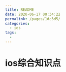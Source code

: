 ```yaml
---
title: README
date: 2020-06-17 00:34:22
permalink: /pages/1dc3d5/
categories:
  - ios
tags:
  - 
---
```

# ios综合知识点